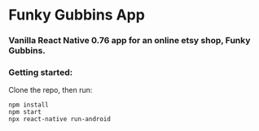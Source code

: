 # Funky Gubbins App

### Vanilla React Native 0.76 app for an online etsy shop, Funky Gubbins.


### Getting started:
Clone the repo, then run:

```
npm install
npm start
npx react-native run-android
```
